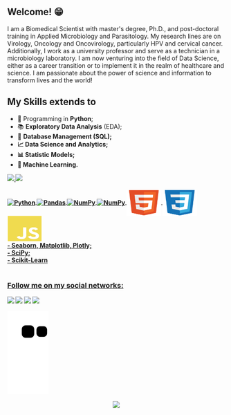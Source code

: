 ## Welcome!  😁

I am a Biomedical Scientist with master's degree, Ph.D., and post-doctoral training in Applied Microbiology and Parasitology. My research lines are on Virology, Oncology and Oncovirology, particularly HPV and cervical cancer. Additionally, I work as a university professor and serve as a technician in a microbiology laboratory. I am now venturing into the field of Data Science, either as a career transition or to implement it in the realm of healthcare and science. I am passionate about the power of science and information to transform lives and the world!

## My Skills extends to
- :snake: Programming in <b>Python</b>;
- :books: <b>Exploratory Data Analysis</b> (EDA);
- :file_folder: <b>Database Management<b> (SQL);
- :chart_with_upwards_trend: <b>Data Science</b> and <b>Analytics</b>;
- :bar_chart: <b>Statistic Models</b>;
- :robot: <b>Machine Learning.

 <div>
   <a href="https://github.com/WillkerMenezes">
   <img height="180em" src="https://github-readme-stats.vercel.app/api?username=WillkerMenezes&show_icons=true&theme=tokyonight&include_all_commits=true&count_private=true"/>
   <img height="180em" src="https://github-readme-stats.vercel.app/api/top-langs/?username=WillkerMenezes&layout=donut&langs_count=6&theme=tokyonight"/>

</div>
<div style="display: inline_block"><br>
  <img align="center" alt="Python" height="60" width="80" src="https://cdn.jsdelivr.net/gh/devicons/devicon/icons/python/python-original-wordmark.svg">
  <img align="center" alt="Pandas" height="60" width="80" src="https://cdn.jsdelivr.net/gh/devicons/devicon/icons/pandas/pandas-original-wordmark.svg">
  <img align="center" alt="NumPy" height="90" width="120" src="https://cdn.jsdelivr.net/gh/devicons/devicon/icons/numpy/numpy-original-wordmark.svg">
  <img align="center" alt="NumPy" height="90" width="120" src="https://cdn.jsdelivr.net/gh/devicons/devicon/icons/r/r-original.svg">
  <img align="center" alt="HTML" height="60" width="80" src="https://raw.githubusercontent.com/devicons/devicon/master/icons/html5/html5-original.svg">
  <img align="center" alt="CSS" height="60" width="80" src="https://raw.githubusercontent.com/devicons/devicon/master/icons/css3/css3-original.svg">
  <img align="center" alt="Js" height="60" width="80" src="https://raw.githubusercontent.com/devicons/devicon/master/icons/javascript/javascript-plain.svg"><br>
 - Seaborn, Matplotlib, Plotly;<br>
 - SciPy;<br>
 - Scikit-Learn<br>
</div>
 
 <br>
 
  ### Follow me on my social networks:
 
<div> 
  <a href="" target="_blank"><img src="https://img.shields.io/badge/Twitter-1DA1F2?style=for-the-badge&logo=twitter&logoColor=white" target="_blank"></a>
  <a href="https://www.facebook.com/willker.menezes.5" target="_blank"><img src="https://img.shields.io/badge/Facebook-1877F2?style=for-the-badge&logo=facebook&logoColor=white" target="_blank"></a>
  <a href = "mailto:willker.menezes@gmail.com"><img src="https://img.shields.io/badge/-Gmail-%23333?style=for-the-badge&logo=gmail&logoColor=white" target="_blank"></a>
  <a href="https://www.linkedin.com/in/willkermenezes" target="_blank"><img src="https://img.shields.io/badge/-LinkedIn-%230077B5?style=for-the-badge&logo=linkedin&logoColor=white" target="_blank"></a> 
 
  ![Snake animation](https://github.com/WillkerMenezes/WillkerMenezes/blob/output/github-contribution-grid-snake.svg)

</div>
<div align="center">
<img src="https://github.com/WillkerMenezes/WillkerMenezes/assets/97563712/dcded498-bf47-4e28-ad1d-c07f0cf160da" width="360px" />
</div>
